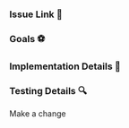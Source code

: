 ### Issue Link :link:
<!-- What issue does this fix? If an issue doesn't exist, remove this section. -->

### Goals :soccer:
<!-- List the high-level objectives of this pull request. -->
<!-- Include any relevant context. -->

### Implementation Details :construction:
<!-- Explain the reasoning behind any architectural changes. -->
<!-- Highlight any new functionality. -->

### Testing Details :mag:
<!-- Describe what tests you've added for your changes. -->



Make a change
